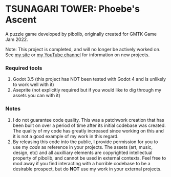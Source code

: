 # TSUNAGARI TOWER: Phoebe's Ascent

A puzzle game developed by pibolib, originally created for GMTK Game Jam 2022.

Note: This project is completed, and will no longer be actively worked on. See [my site](https://www.pibolib.xyz) or [my YouTube channel](https://www.youtube.com/@pibolib) for information on new projects.

### Required tools

1. Godot 3.5 (this project has NOT been tested with Godot 4 and is unlikely to work well with it)
2. Aseprite (not explicitly required but if you would like to dig through my assets you can with it)

### Notes

1. I do not guarantee code quality. This was a patchwork creation that has been built on over a period of time after its initial codebase was created. The quality of my code has greatly increased since working on this and it is not a good example of my work in this regard.
2. By releasing this code into the public, I provide permission for you to use my *code* as reference in your projects. The assets (art, music, design, etc) and all auxilliary elements are copyrighted intellectual property of pibolib, and cannot be used in external contexts. Feel free to mod away if you find interacting with a horrible codebase to be a desirable prospect, but do **NOT** use my work in your external projects.
